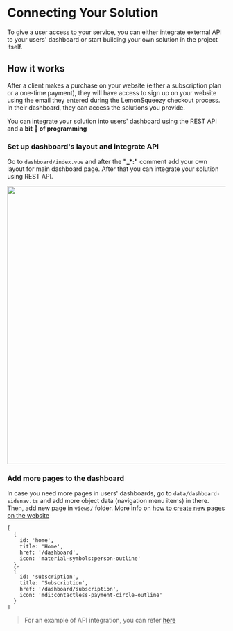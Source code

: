 
# Connecting Your Solution

To give a user access to your service, you can either integrate external API to your users' dashboard or start building your own solution in the project itself. 

## How it works

After a client makes a purchase on your website (either a subscription plan or a one-time payment), they will have access to sign up on your website using the email they entered during the LemonSqueezy checkout process. In their dashboard, they can access the solutions you provide. 

You can integrate your solution into users' dashboard using the REST API and a **bit 🤏 of programming**

### Set up dashboard's layout and integrate API

Go to `dashboard/index.vue` and after the **"_*:"** comment add your own layout for main dashboard page.
After that you can integrate your solution using REST API.

<img src="/dashboard.png" class="light-img" width="1280" height="640" alt=""/>

### Add more pages to the dashboard

In case you need more pages in users' dashboards, go to `data/dashboard-sidenav.ts` and add more object data (navigation menu items) in there.
Then, add new page in `views/` folder. More info on [how to create new pages on the website](/guide/static-page)
```typescript[dashboard-sidenav.ts]
[
  {
    id: 'home',
    title: 'Home',
    href: '/dashboard',
    icon: 'material-symbols:person-outline'
  },
  {
    id: 'subscription',
    title: 'Subscription',
    href: '/dashboard/subscription',
    icon: 'mdi:contactless-payment-circle-outline'
  }
]
```

> For an example of API integration, you can refer [here](/examples/integrating-the-api)